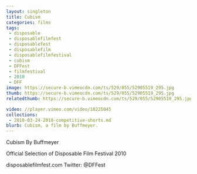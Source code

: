 ```yaml
---
layout: singleton
title: Cubism
categories: films
tags:
 - disposable
 - disposablefilmfest
 - disposablefest
 - disposablefilm
 - disposablefilmfestival
 - cubism
 - DFFest
 - filmfestival
 - 2010
 - DFF
image: https://secure-b.vimeocdn.com/ts/529/055/52905519_295.jpg
thumb: https://secure-b.vimeocdn.com/ts/529/055/52905519_295.jpg
relatedthumb: https://secure-b.vimeocdn.com/ts/529/055/52905519_295.jpg

video: //player.vimeo.com/video/10225045
collections:
 - 2010-03-24-2010-competitive-shorts.md
blurb: Cubism, a film by Buffmeyer.
---
```


Cubism
By Buffmeyer

Official Selection of Disposable Film Festival 2010

disposablefilmfest.com
Twitter: @DFFest